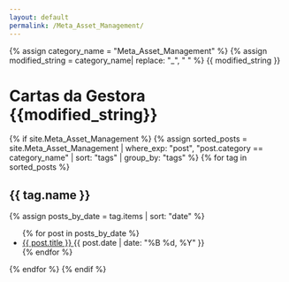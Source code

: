 ```yaml
---
layout: default
permalink: /Meta_Asset_Management/
---
```


{% assign category_name = "Meta_Asset_Management" %}
{% assign modified_string = category_name| replace: "_", " " %}
{{ modified_string }}
<h1>Cartas da Gestora {{modified_string}}</h1>
{% if site.Meta_Asset_Management %}
{% assign sorted_posts = site.Meta_Asset_Management | where_exp: "post", "post.category == category_name" | sort: "tags" | group_by: "tags" %}
{% for tag in sorted_posts %}
<h2>{{ tag.name }}</h2>
{% assign posts_by_date = tag.items | sort: "date" %}
<ul>
{% for post in posts_by_date %}
<li><a href="{{ post.url | relative_url }}">{{ post.title }} </a><span>{{ post.date | date: "%B %d, %Y" }}</span></li>
{% endfor %}
</ul>
{% endfor %}
{% endif %}
